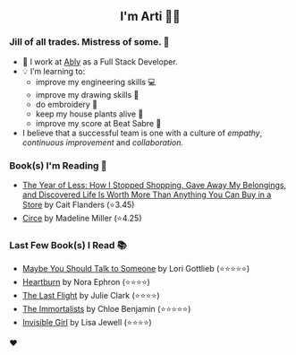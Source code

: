 <div align="center">
  
  ## I'm Arti 👋🏽
  
</div>
  
### Jill of all trades. Mistress of some. 👑

- 🔭 I work at [Ably](https://ably.com) as a Full Stack Developer.
- 💡 I’m learning to:
  - improve my engineering skills 💻
  - improve my drawing skills 🎨
  - do embroidery 🧵
  - keep my house plants alive 🌱
  - improve my score at Beat Sabre 🔼
- I believe that a successful team is one with a culture of _empathy_, _continuous improvement_ and _collaboration._


### Book(s) I'm Reading 📖
<!-- GOODREADS-LIST:START -->
- [The Year of Less: How I Stopped Shopping, Gave Away My Belongings, and Discovered Life Is Worth More Than Anything You Can Buy in a Store](https://www.goodreads.com/review/show/5226526584?utm_medium=api&utm_source=rss) by Cait Flanders (⭐️3.45)
- [Circe](https://www.goodreads.com/review/show/2765282036?utm_medium=api&utm_source=rss) by Madeline Miller (⭐️4.25)
<!-- GOODREADS-LIST:END -->

### Last Few Book(s) I Read 📚
<!-- GOODREADS-READ-LIST:START -->
- [Maybe You Should Talk to Someone](https://www.goodreads.com/review/show/5166371601?utm_medium=api&utm_source=rss) by Lori Gottlieb (⭐⭐⭐⭐⭐)
- [Heartburn](https://www.goodreads.com/review/show/5018506542?utm_medium=api&utm_source=rss) by Nora Ephron (⭐⭐⭐⭐)
- [The Last Flight](https://www.goodreads.com/review/show/5056284231?utm_medium=api&utm_source=rss) by Julie   Clark (⭐⭐⭐⭐)
- [The Immortalists](https://www.goodreads.com/review/show/3090056169?utm_medium=api&utm_source=rss) by Chloe  Benjamin (⭐⭐⭐⭐⭐)
- [Invisible Girl](https://www.goodreads.com/review/show/3604186156?utm_medium=api&utm_source=rss) by Lisa Jewell (⭐⭐⭐⭐)
<!-- GOODREADS-READ-LIST:END -->
❤️

